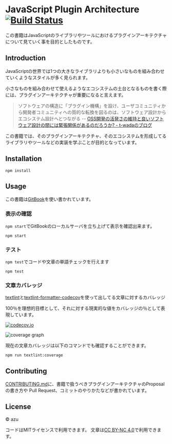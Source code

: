 # JavaScript Plugin Architecture [![Build Status](https://travis-ci.org/azu/JavaScript-Plugin-Architecture.svg?branch=master)](https://travis-ci.org/azu/JavaScript-Plugin-Architecture)

この書籍はJavaScriptのライブラリやツールにおけるプラグインアーキテクチャについて見ていく事を目的としたものです。

## Introduction

JavaScriptの世界では1つの大きなライブラリよりも小さいなものを組み合わせていくようなスタイルが多く見られます。

小さなものを組み合わせて使えるようなエコシステムの土台となるものを書く際には、プラグインアーキテクチャが重要になると言えます。

> ソフトウェアの構造に「プラグイン機構」を設け、ユーザコミュニティから開発者コミュニティへの質的な転換を図るのは、ソフトウェア設計からエコシステム設計へとつながる
> -- [OSS開発の活発さの維持と良いソフトウェア設計の間には緊張関係があるのだろうか? - t-wadaのブログ](http://t-wada.hatenablog.jp/entry/active-oss-development-vs-simplicity "OSS開発の活発さの維持と良いソフトウェア設計の間には緊張関係があるのだろうか? - t-wadaのブログ")

この書籍では、そのプラグインアーキテクチャ、そのエコシステムを形成してるライブラリやツールなどの実装を学ぶことが目的となっています。

## Installation

    npm install

## Usage

この書籍は[GitBook](https://github.com/GitbookIO/gitbook "GitBook")を使い書かれています。

### 表示の確認

`npm start`でGitBookのローカルサーバを立ち上げて表示を確認出来ます。

    npm start

### テスト

`npm test`でコードや文章の単語チェックを行えます

    npm test

### 文章カバレッジ

[textlint](https://github.com/textlint/textlint "textlint")と[textlint-formatter-codecov](https://github.com/azu/textlint-formatter-codecov "textlint-formatter-codecov")を使って出してる文章に対するカバレッジ

100％を理想的目標として、それに対する現実的な値をカバレッジの％として表現しています。

[![codecov.io](https://codecov.io/github/azu/JavaScript-Plugin-Architecture/coverage.svg?branch=master)](https://codecov.io/github/azu/JavaScript-Plugin-Architecture?branch=master)

![coverage graph](https://codecov.io/github/azu/JavaScript-Plugin-Architecture/branch.svg?branch=master)

現在の文章カバレッジは以下のコマンドでも確認することができます。

```
npm run textlint:coverage
```

## Contributing

[CONTRIBUTING.md](./CONTRIBUTING.md)に、書籍で扱うべきプラグインアーキテクチャのProposalの書き方や
Pull Request、コミットのやりかたなどが書かれています。

## License

© azu

コードはMITライセンスで利用できます。
文章は[CC BY-NC 4.0](http://creativecommons.org/licenses/by-nc/4.0/ "CC BY-NC 4.0")で利用できます。

